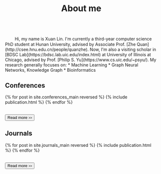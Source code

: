﻿---
permalink: /
title: "About me"
excerpt: "About me"
author_profile: true
redirect_from: 
  - /about/
  - /about.html
---

<br />
　　<!--I am currently a professor with the School of Software Engineering at South China University of Technology. I received my Bachelor Degree in Environmental Science and Engineering in 2006 and Master degree in Control Science and Engineering in 2009, both from Hunan University in Changsha, China. I received the Ph.D. degree in Computer Science from Nanyang Technological University, Singapore, in 2014. From 2014-2016, I worked as a Senior Research Associate on computer vision in the School of Computer Science, University of Adelaide, Australia. My research interests include machine learning, sparse analysis, deep learning and large-scale optimization.-->
Hi, my name is Xuan Lin. I'm currently a third-year computer science PhD student at Hunan University, advised by Associate Prof. [Zhe Quan](http://csee.hnu.edu.cn/people/quanzhe). Now, I'm also a visiting scholar in [BDSC Lab](https://bdsc.lab.uic.edu/index.html) at University of Illinois at Chicago, advised by Prof. [Philip S. Yu](https://www.cs.uic.edu/~psyu/). My research generally focuses on:
* Machine Learning
* Graph Neural Networks, Knowledge Graph
* Bioinformatics 

Conferences
----------
<div>
  <table>
  {% for post in site.conferences_main reversed %}
    <tr>{% include publication.html %}</tr>
  {% endfor %}
  </table>
  <a href="/conferences/">
    <button class="btn btn--readmore">Read more <font size="1">>></font></button>
  </a>
</div>

<!-- <div margin-bottom:100px>
  <a href="/conferences/">
    <button class="btn btn--readmore">Read more <font size="1">>></font></button>
  </a>
</div>  -->


Journals
----------
<div>
  <table>
  {% for post in site.journals_main reversed %}
    <tr>{% include publication.html %}</tr>
  {% endfor %}
  </table>
   <a href="/journals/">
    <button class="btn btn--readmore">Read more <font size="1">>></font></button>
  </a>
</div>

<!-- <div margin-bottom:100px>
  <a href="/journals/">
    <button class="btn btn--readmore">Read more <font size="1">>></font></button>
  </a>
</div> -->


<!--
Preprint Paper
----------
<div>
  <table>
  {% for post in site.preprints reversed %}
    <tr>{% include publication.html %}</tr>
  {% endfor %}
  </table>
</div> -->

